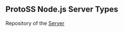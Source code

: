 ## ProtoSS Node.js Server Types  

Repository of the [Server](https://github.com/ZetaRet/protoss-nodejs-basic)  
